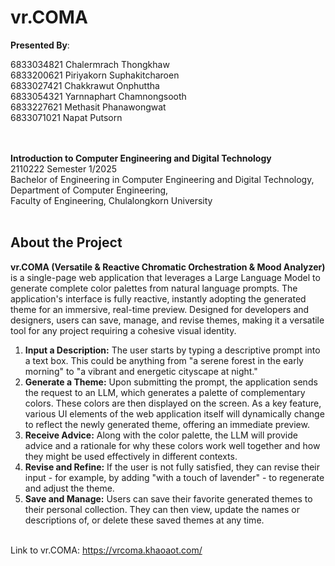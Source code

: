 # vr.COMA

**Presented By**:

6833034821 Chalermrach Thongkhaw<br/>
6833200621 Piriyakorn Suphakitcharoen<br/>
6833027421 Chakkrawut Onphuttha<br/>
6833054321 Yarnnaphart Chamnongsooth<br/>
6833227621 Methasit Phanawongwat<br/>
6833071021 Napat Putsorn<br/>

<br/><br/>
**Introduction to Computer Engineering and Digital Technology**<br/>
2110222 Semester 1/2025<br/>
Bachelor of Engineering in Computer Engineering and Digital Technology,<br/>
Department of Computer Engineering,<br/>
Faculty of Engineering, Chulalongkorn University<br/><br/>

## About the Project

**vr.COMA (Versatile & Reactive Chromatic Orchestration & Mood Analyzer)** is a single-page web application that leverages a Large Language Model to generate complete color palettes from natural language prompts. The application's interface is fully reactive, instantly adopting the generated theme for an immersive, real-time preview. Designed for developers and designers, users can save, manage, and revise themes, making it a versatile tool for any project requiring a cohesive visual identity.

1.  **Input a Description:** The user starts by typing a descriptive prompt into a text box. This could be anything from "a serene forest in the early morning" to "a vibrant and energetic cityscape at night."<br/>
2.  **Generate a Theme:** Upon submitting the prompt, the application sends the request to an LLM, which generates a palette of complementary colors. These colors are then displayed on the screen. As a key feature, various UI elements of the web application itself will dynamically change to reflect the newly generated theme, offering an immediate preview.<br/>
3.  **Receive Advice:** Along with the color palette, the LLM will provide advice and a rationale for why these colors work well together and how they might be used effectively in different contexts.<br/>
4.  **Revise and Refine:** If the user is not fully satisfied, they can revise their input - for example, by adding "with a touch of lavender" - to regenerate and adjust the theme.<br/>
5.  **Save and Manage:** Users can save their favorite generated themes to their personal collection. They can then view, update the names or descriptions of, or delete these saved themes at any time.<br/><br/>

Link to vr.COMA: https://vrcoma.khaoaot.com/<br/><br/>
